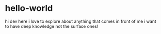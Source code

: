 # hello-world
hi dev here
i love to explore about anything that comes in front of me 
i want to have deep knowledge not the surface ones!
